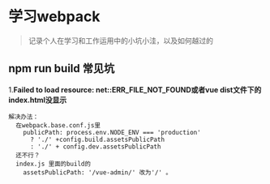 # 学习webpack
> 记录个人在学习和工作运用中的小坑小洼，以及如何越过的

## npm run build 常见坑
1.**Failed to load resource: net::ERR_FILE_NOT_FOUND或者vue dist文件下的index.html没显示**
```
解决办法：
  在webpack.base.conf.js里
    publicPath: process.env.NODE_ENV === 'production'
      ? './' +config.build.assetsPublicPath
      : './' + config.dev.assetsPublicPath
  还不行？
  index.js 里面的build的
    assetsPublicPath: '/vue-admin/' 改为'/' 。
```
